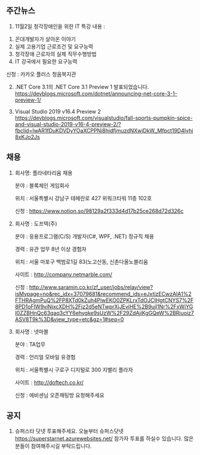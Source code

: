 
## 주간뉴스
1. 11월2일 청각장애인을 위한 IT 특강
내용 : 
1) 꼰대개발자가 살아온 이야기
2) 실제 고용기업 근로조건 및 요구능력
3) 청각장애 근로자의 실제 직무수행방법
4) IT 강국에서 필요한 요구능력

신청 : 카카오 플러스 청음복지관

2. .NET Core 3.1의 .NET Core 3.1 Preview 1 발표되었습니다.
https://devblogs.microsoft.com/dotnet/announcing-net-core-3-1-preview-1/

3. Visual Studio 2019 v16.4 Preview 2
https://devblogs.microsoft.com/visualstudio/fall-sports-pumpkin-spice-and-visual-studio-2019-v16-4-preview-2/?fbclid=IwAR1fDuKDVDyYOaXCPPNi8hidfjmuzdNXwjDkW_Mfpct19D4Iyhi8xKJo2Js

## 채용

1) 회사명: 플라네타리움 채용

    분야 : 블록체인 게임회사

    위치 : 서울특별시 강남구 테헤란로 427 위워크타워 11층 102호

    신청 : https://www.notion.so/98129a2f333d4d17b25ce268d72d326c

2) 회사명 : 도프텍(주) 
    
     분야 : 응용프로그램(C/S) 개발자(C#, WPF, .NET) 정규직 채용
     
     경력 : 유관 업무 8년 이상 경험자

     위치 : 서울 마포구 백범로1길 83(노고산동, 신촌다올노블리움
     
     사이트 : http://company.netmarble.com/
 
     신청 : http://www.saramin.co.kr/zf_user/jobs/relay/view?isMypage=no&rec_idx=37079681&recommend_ids=eJxtjzECwzAIA1%2FTHRAgmPuQ%2FP8XTd0kZuh4PiwEKO0ZPKLrxTdOJCIHgtCNYS7%2F8PD1oFIW9viNjxcXDH%2Fjz2d5eNTwprXjJEviHE%2B9ujl1Nr%2FxWiYGI0ZZBHnQc63qaq3cYY6ehyqke9sUzW%2F29ZdAjiKgGQeW%2BRiuoiz7ASV8T9k%3D&view_type=etc&gz=1#seq=0


3) 회사명 : 넷마블  
    
     분야 : TA업무
     
     경력 : 언리얼 모바일 유경험
     
     위치 : 서울특별시 구로구 디지털로 300 지밸리 플라자
     
     사이트 : http://doftech.co.kr/
     
     신청 : 에비센님 오픈채팅방 요청해주세요 
     
 ## 공지
 1. 슈퍼스타 닷넷 투표해주세요.
 오늘부터 슈퍼스닷넷 https://superstarnet.azurewebsites.net/ 참가자 투표를 하실수 있습니다. 많은 분들이 참여해주시길 부탁드립니다.
 
 
